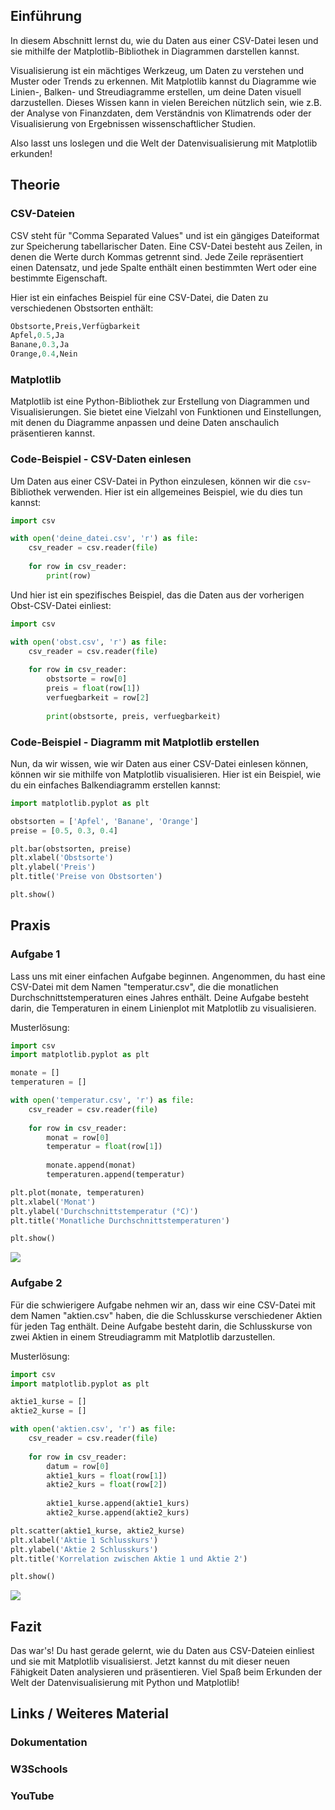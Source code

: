 ## Einführung
In diesem Abschnitt lernst du, wie du Daten aus einer CSV-Datei lesen und sie mithilfe der Matplotlib-Bibliothek in Diagrammen darstellen kannst. 

Visualisierung ist ein mächtiges Werkzeug, um Daten zu verstehen und Muster oder Trends zu erkennen. Mit Matplotlib kannst du Diagramme wie Linien-, Balken- und Streudiagramme erstellen, um deine Daten visuell darzustellen. Dieses Wissen kann in vielen Bereichen nützlich sein, wie z.B. der Analyse von Finanzdaten, dem Verständnis von Klimatrends oder der Visualisierung von Ergebnissen wissenschaftlicher Studien.

Also lasst uns loslegen und die Welt der Datenvisualisierung mit Matplotlib erkunden!

## Theorie

### CSV-Dateien
CSV steht für "Comma Separated Values" und ist ein gängiges Dateiformat zur Speicherung tabellarischer Daten. Eine CSV-Datei besteht aus Zeilen, in denen die Werte durch Kommas getrennt sind. Jede Zeile repräsentiert einen Datensatz, und jede Spalte enthält einen bestimmten Wert oder eine bestimmte Eigenschaft.

Hier ist ein einfaches Beispiel für eine CSV-Datei, die Daten zu verschiedenen Obstsorten enthält:

```python
Obstsorte,Preis,Verfügbarkeit
Apfel,0.5,Ja
Banane,0.3,Ja
Orange,0.4,Nein
```

### Matplotlib
Matplotlib ist eine Python-Bibliothek zur Erstellung von Diagrammen und Visualisierungen. Sie bietet eine Vielzahl von Funktionen und Einstellungen, mit denen du Diagramme anpassen und deine Daten anschaulich präsentieren kannst.

### Code-Beispiel - CSV-Daten einlesen
Um Daten aus einer CSV-Datei in Python einzulesen, können wir die `csv`-Bibliothek verwenden. Hier ist ein allgemeines Beispiel, wie du dies tun kannst:

```python
import csv

with open('deine_datei.csv', 'r') as file:
    csv_reader = csv.reader(file)
    
    for row in csv_reader:
        print(row)
```

Und hier ist ein spezifisches Beispiel, das die Daten aus der vorherigen Obst-CSV-Datei einliest:

```python
import csv

with open('obst.csv', 'r') as file:
    csv_reader = csv.reader(file)
    
    for row in csv_reader:
        obstsorte = row[0]
        preis = float(row[1])
        verfuegbarkeit = row[2]
        
        print(obstsorte, preis, verfuegbarkeit)
```

### Code-Beispiel - Diagramm mit Matplotlib erstellen
Nun, da wir wissen, wie wir Daten aus einer CSV-Datei einlesen können, können wir sie mithilfe von Matplotlib visualisieren. Hier ist ein Beispiel, wie du ein einfaches Balkendiagramm erstellen kannst:

```python
import matplotlib.pyplot as plt

obstsorten = ['Apfel', 'Banane', 'Orange']
preise = [0.5, 0.3, 0.4]

plt.bar(obstsorten, preise)
plt.xlabel('Obstsorte')
plt.ylabel('Preis')
plt.title('Preise von Obstsorten')

plt.show()
```

## Praxis

###  Aufgabe 1
Lass uns mit einer einfachen Aufgabe beginnen. Angenommen, du hast eine CSV-Datei mit dem Namen "temperatur.csv", die die monatlichen Durchschnittstemperaturen eines Jahres enthält. Deine Aufgabe besteht darin, die Temperaturen in einem Linienplot mit Matplotlib zu visualisieren.

Musterlösung:

```python
import csv
import matplotlib.pyplot as plt

monate = []
temperaturen = []

with open('temperatur.csv', 'r') as file:
    csv_reader = csv.reader(file)
    
    for row in csv_reader:
        monat = row[0]
        temperatur = float(row[1])
        
        monate.append(monat)
        temperaturen.append(temperatur)

plt.plot(monate, temperaturen)
plt.xlabel('Monat')
plt.ylabel('Durchschnittstemperatur (°C)')
plt.title('Monatliche Durchschnittstemperaturen')

plt.show()
```

![](https://github.com/janehlenb/Projektarbeit-ChatGPT-Python/blob/main/Images/Darstellung/Fortgeschrittene_Plot_Techniken/Visualisierung_von_Daten_aus_CSV-Dateien/ms_aufgabe1.png)

### Aufgabe 2
Für die schwierigere Aufgabe nehmen wir an, dass wir eine CSV-Datei mit dem Namen "aktien.csv" haben, die die Schlusskurse verschiedener Aktien für jeden Tag enthält. Deine Aufgabe besteht darin, die Schlusskurse von zwei Aktien in einem Streudiagramm mit Matplotlib darzustellen.

Musterlösung:

```python
import csv
import matplotlib.pyplot as plt

aktie1_kurse = []
aktie2_kurse = []

with open('aktien.csv', 'r') as file:
    csv_reader = csv.reader(file)
    
    for row in csv_reader:
        datum = row[0]
        aktie1_kurs = float(row[1])
        aktie2_kurs = float(row[2])
        
        aktie1_kurse.append(aktie1_kurs)
        aktie2_kurse.append(aktie2_kurs)

plt.scatter(aktie1_kurse, aktie2_kurse)
plt.xlabel('Aktie 1 Schlusskurs')
plt.ylabel('Aktie 2 Schlusskurs')
plt.title('Korrelation zwischen Aktie 1 und Aktie 2')

plt.show()
```
![](https://github.com/janehlenb/Projektarbeit-ChatGPT-Python/blob/main/Images/Darstellung/Fortgeschrittene_Plot_Techniken/Visualisierung_von_Daten_aus_CSV-Dateien/ms_aufgabe2.png)

## Fazit
Das war's! Du hast gerade gelernt, wie du Daten aus CSV-Dateien einliest und sie mit Matplotlib visualisierst. Jetzt kannst du mit dieser neuen Fähigkeit Daten analysieren und präsentieren. Viel Spaß beim Erkunden der Welt der Datenvisualisierung mit Python und Matplotlib!

## Links / Weiteres Material
### Dokumentation
### W3Schools
### YouTube